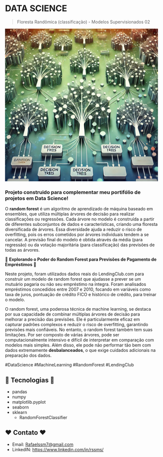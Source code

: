 # DATA SCIENCE
> Floresta Randômica (classificação) - Modelos Supervisionados 02

![preview](/Random-Forest.png)

### Projeto construido para complementar meu portifólio de projetos em Data Science!  

O **random forest** é um algoritmo de aprendizado de máquina baseado em ensembles, que utiliza múltiplas árvores de decisão para realizar classificações ou regressões. Cada árvore no modelo é construída a partir de diferentes subconjuntos de dados e características, criando uma floresta diversificada de árvores. Essa diversidade ajuda a reduzir o risco de overfitting, pois os erros cometidos por árvores individuais tendem a se cancelar. A previsão final do modelo é obtida através da média (para regressão) ou da votação majoritária (para classificação) das previsões de todas as árvores.

🚀 **Explorando o Poder do Random Forest para Previsões de Pagamento de Empréstimos** 🌳

Neste projeto, foram utilizados dados reais do LendingClub.com para construir um modelo de random forest que ajudasse a prever se um mutuário pagaria ou não seu empréstimo na íntegra. Foram analisados empréstimos concedidos entre 2007 e 2010, focando em variáveis como taxa de juros, pontuação de crédito FICO e histórico de crédito, para treinar o modelo.

O random forest, uma poderosa técnica de machine learning, se destaca por sua capacidade de combinar múltiplas árvores de decisão para melhorar a precisão das previsões. Ele é particularmente eficaz em capturar padrões complexos e reduzir o risco de overfitting, garantindo previsões mais confiáveis. No entanto, o random forest também tem suas limitações. Por ser composto de várias árvores, pode ser computacionalmente intensivo e difícil de interpretar em comparação com modelos mais simples. Além disso, ele pode não performar tão bem com dados extremamente **desbalanceados**, o que exige cuidados adicionais na preparação dos dados.

#DataScience #MachineLearning #RandomForest #LendingClub 


## 🔧 Tecnologias 🔧

- pandas 
- numpy 
- matplotlib.pyplot 
- seaborn 
- sklearn
    - RandomForestClassifier

## ❤️ Contato ❤️
 
- Email: Rafaelssm7@gmail.com
- LinkedIN: https://www.linkedin.com/in/rssms/
